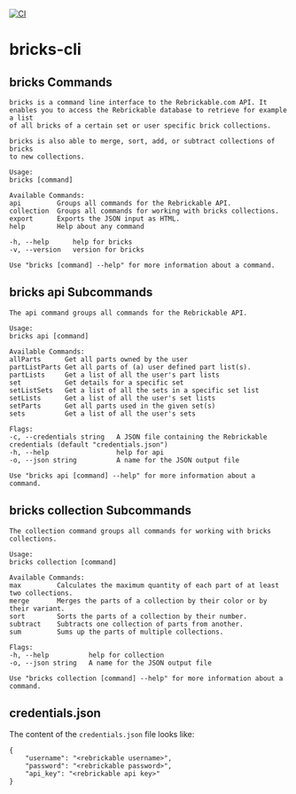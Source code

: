 [![CI](https://github.com/wendehals/bricks-cli/actions/workflows/ci.yml/badge.svg)](https://github.com/wendehals/bricks-cli/actions/workflows/ci.yml)

# bricks-cli

## bricks Commands

    bricks is a command line interface to the Rebrickable.com API. It
    enables you to access the Rebrickable database to retrieve for example a list
    of all bricks of a certain set or user specific brick collections.

    bricks is also able to merge, sort, add, or subtract collections of bricks
    to new collections.

    Usage:
    bricks [command]

    Available Commands:
    api         Groups all commands for the Rebrickable API.
    collection  Groups all commands for working with bricks collections.
    export      Exports the JSON input as HTML.
    help        Help about any command

    -h, --help      help for bricks
    -v, --version   version for bricks

    Use "bricks [command] --help" for more information about a command.


## bricks api Subcommands

    The api command groups all commands for the Rebrickable API.

    Usage:
    bricks api [command]

    Available Commands:
    allParts      Get all parts owned by the user
    partListParts Get all parts of (a) user defined part list(s).
    partLists     Get a list of all the user's part lists
    set           Get details for a specific set
    setListSets   Get a list of all the sets in a specific set list
    setLists      Get a list of all the user's set lists
    setParts      Get all parts used in the given set(s)
    sets          Get a list of all the user's sets

    Flags:
    -c, --credentials string   A JSON file containing the Rebrickable credentials (default "credentials.json")
    -h, --help                 help for api
    -o, --json string          A name for the JSON output file

    Use "bricks api [command] --help" for more information about a command.

## bricks collection Subcommands

    The collection command groups all commands for working with bricks collections.

    Usage:
    bricks collection [command]

    Available Commands:
    max         Calculates the maximum quantity of each part of at least two collections.
    merge       Merges the parts of a collection by their color or by their variant.
    sort        Sorts the parts of a collection by their number.
    subtract    Subtracts one collection of parts from another.
    sum         Sums up the parts of multiple collections.

    Flags:
    -h, --help          help for collection
    -o, --json string   A name for the JSON output file

    Use "bricks collection [command] --help" for more information about a command.


## credentials.json

The content of the `credentials.json` file looks like:

    {
        "username": "<rebrickable username>",
        "password": "<rebrickable password>",
        "api_key": "<rebrickable api key>"
    }
